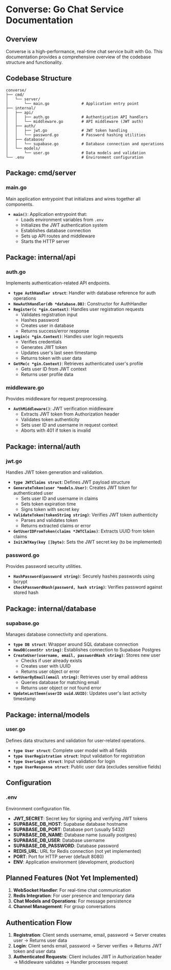 # Converse: Go Chat Service Documentation

## Overview

Converse is a high-performance, real-time chat service built with Go. This documentation provides a comprehensive overview of the codebase structure and functionality.

## Codebase Structure

```
converse/
├── cmd/
│   └── server/
│       └── main.go              # Application entry point
├── internal/
│   ├── api/
│   │   ├── auth.go              # Authentication API handlers
│   │   └── middleware.go        # API middleware (JWT auth)
│   ├── auth/
│   │   ├── jwt.go               # JWT token handling
│   │   └── password.go          # Password hashing utilities
│   ├── database/
│   │   └── supabase.go          # Database connection and operations
│   └── models/
│       └── user.go              # Data models and validation
└── .env                         # Environment configuration
```

## Package: cmd/server

### main.go
Main application entrypoint that initializes and wires together all components.

- **`main()`**: Application entrypoint that:
  - Loads environment variables from `.env`
  - Initializes the JWT authentication system
  - Establishes database connection
  - Sets up API routes and middleware
  - Starts the HTTP server

## Package: internal/api

### auth.go
Implements authentication-related API endpoints.

- **`type AuthHandler struct`**: Handler with database reference for auth operations
- **`NewAuthHandler(db *database.DB)`**: Constructor for AuthHandler
- **`Register(c *gin.Context)`**: Handles user registration requests
  - Validates registration input
  - Hashes password
  - Creates user in database
  - Returns success/error response
- **`Login(c *gin.Context)`**: Handles user login requests
  - Verifies credentials
  - Generates JWT token
  - Updates user's last seen timestamp
  - Returns token with user data
- **`GetMe(c *gin.Context)`**: Retrieves authenticated user's profile
  - Gets user ID from JWT context
  - Returns user profile data

### middleware.go
Provides middleware for request preprocessing.

- **`AuthMiddleware()`**: JWT verification middleware
  - Extracts JWT token from Authorization header
  - Validates token authenticity
  - Sets user ID and username in request context
  - Aborts with 401 if token is invalid

## Package: internal/auth

### jwt.go
Handles JWT token generation and validation.

- **`type JWTClaims struct`**: Defines JWT payload structure
- **`GenerateToken(user *models.User)`**: Creates JWT token for authenticated user
  - Sets user ID and username in claims
  - Sets token expiration time
  - Signs token with secret key
- **`ValidateToken(tokenString string)`**: Verifies JWT token authenticity
  - Parses and validates token
  - Returns extracted claims or error
- **`GetUserIDFromToken(claims *JWTClaims)`**: Extracts UUID from token claims
- **`InitJWTKey(key []byte)`**: Sets the JWT secret key (to be implemented)

### password.go
Provides password security utilities.

- **`HashPassword(password string)`**: Securely hashes passwords using bcrypt
- **`CheckPasswordHash(password, hash string)`**: Verifies password against stored hash

## Package: internal/database

### supabase.go
Manages database connectivity and operations.

- **`type DB struct`**: Wrapper around SQL database connection
- **`NewDB(connStr string)`**: Establishes connection to Supabase Postgres
- **`CreateUser(username, email, passwordHash string)`**: Stores new user
  - Checks if user already exists
  - Creates user with UUID
  - Returns user object or error
- **`GetUserByEmail(email string)`**: Retrieves user by email address
  - Queries database for matching email
  - Returns user object or not found error
- **`UpdateLastSeen(userID uuid.UUID)`**: Updates user's last activity timestamp

## Package: internal/models

### user.go
Defines data structures and validation for user-related operations.

- **`type User struct`**: Complete user model with all fields
- **`type UserRegistration struct`**: Input validation for registration
- **`type UserLogin struct`**: Input validation for login
- **`type UserResponse struct`**: Public user data (excludes sensitive fields)

## Configuration

### .env
Environment configuration file.

- **JWT_SECRET**: Secret key for signing and verifying JWT tokens
- **SUPABASE_DB_HOST**: Supabase database hostname
- **SUPABASE_DB_PORT**: Database port (usually 5432)
- **SUPABASE_DB_NAME**: Database name (usually postgres)
- **SUPABASE_DB_USER**: Database username
- **SUPABASE_DB_PASSWORD**: Database password
- **REDIS_URL**: URL for Redis connection (not yet implemented)
- **PORT**: Port for HTTP server (default 8080)
- **ENV**: Application environment (development, production)

## Planned Features (Not Yet Implemented)

1. **WebSocket Handler**: For real-time chat communication
2. **Redis Integration**: For user presence and temporary data
3. **Chat Models and Operations**: For message persistence
4. **Channel Management**: For group conversations

## Authentication Flow

1. **Registration**: Client sends username, email, password → Server creates user → Returns user data
2. **Login**: Client sends email, password → Server verifies → Returns JWT token and user data
3. **Authenticated Requests**: Client includes JWT in Authorization header → Middleware validates → Handler processes request 